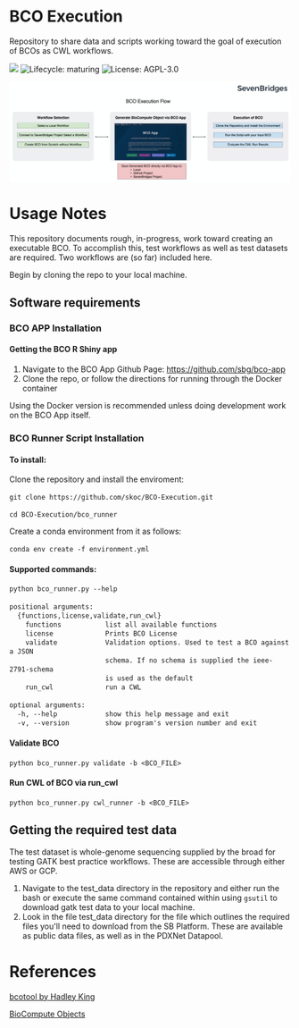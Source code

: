 # BCO Execution

Repository to share data and scripts working toward the goal of execution of BCOs
as CWL workflows.

![](https://img.shields.io/badge/Status-under--dev-red.svg) ![Lifecycle: maturing](https://img.shields.io/badge/lifecycle-maturing-blue.svg) ![License: AGPL-3.0](https://img.shields.io/github/license/skoc/BCO-Execution.svg)

<img src="https://raw.githubusercontent.com/skoc/BCO-Execution/master/img/bco_execution_flow.png" align="center" alt="summary" />

# Usage Notes

This repository documents rough, in-progress, work toward creating an executable
BCO. To accomplish this, test workflows as well as test datasets are required.
Two workflows are (so far) included here. 

Begin by cloning the repo to your local machine.

## Software requirements

### BCO APP Installation

#### Getting the BCO R Shiny app

1. Navigate to the BCO App Github Page: https://github.com/sbg/bco-app
2. Clone the repo, or follow the directions for running through the Docker container

Using the Docker version is recommended unless doing development work on the BCO App itself.

### BCO Runner Script Installation

#### To install:

Clone the repository and install the enviroment:

`git clone https://github.com/skoc/BCO-Execution.git`

`cd BCO-Execution/bco_runner`

Create a conda environment from it as follows:

`conda env create -f environment.yml`

#### Supported commands:

```
python bco_runner.py --help

positional arguments:
  {functions,license,validate,run_cwl}
    functions           list all available functions
    license             Prints BCO License
    validate            Validation options. Used to test a BCO against a JSON
                        schema. If no schema is supplied the ieee-2791-schema
                        is used as the default
    run_cwl             run a CWL

optional arguments:
  -h, --help            show this help message and exit
  -v, --version         show program's version number and exit

```

#### Validate BCO
```
python bco_runner.py validate -b <BCO_FILE>
``` 

#### Run CWL of BCO via run_cwl
```
python bco_runner.py cwl_runner -b <BCO_FILE>

```

## Getting the required test data

The test dataset is whole-genome sequencing supplied by the broad for testing
GATK best practice workflows. These are accessible through either AWS or GCP.

1. Navigate to the test_data directory in the repository and either run the bash
or execute the same command contained within using `gsutil` to download gatk test
data to your local machine.
2. Look in the file test_data directory for the file which outlines the required
files you'll need to download from the SB Platform. These are available as public
data files, as well as in the PDXNet Datapool.


# References

[bcotool by Hadley King](https://github.com/HadleyKing/bcotool)

[BioCompute Objects](https://biocomputeobject.org/)
